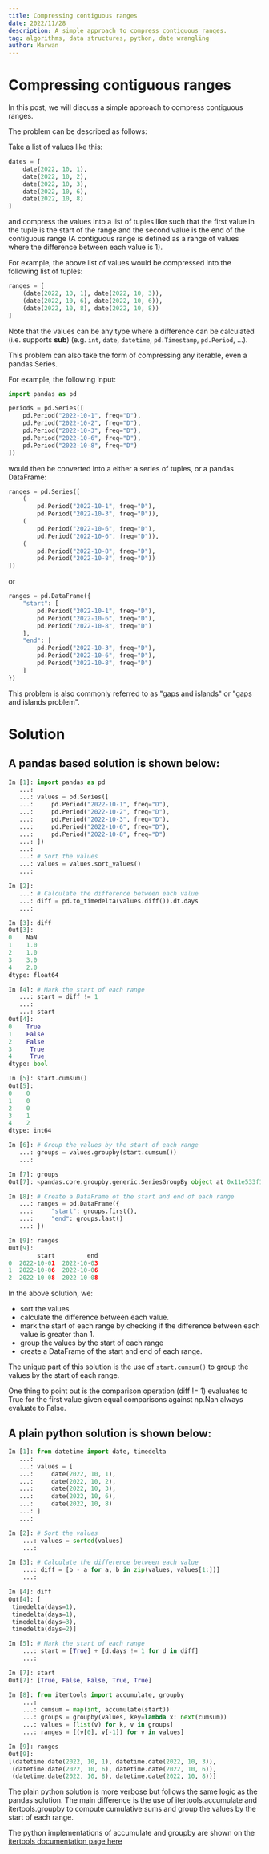 ```yaml
---
title: Compressing contiguous ranges
date: 2022/11/28
description: A simple approach to compress contiguous ranges.
tag: algorithms, data structures, python, date wrangling
author: Marwan
---
```


# Compressing contiguous ranges

In this post, we will discuss a simple approach to compress contiguous ranges.

The problem can be described as follows:

Take a list of values like this:

```python
dates = [
    date(2022, 10, 1),
    date(2022, 10, 2),
    date(2022, 10, 3),
    date(2022, 10, 6),
    date(2022, 10, 8)
]
```

and compress the values into a list of tuples like such that the first value in the tuple is the start of the range and the second value is the end of the contiguous range (A contiguous range is defined as a range of values where the difference between each value is 1).

For example, the above list of values would be compressed into the following list of tuples:

```python
ranges = [
    (date(2022, 10, 1), date(2022, 10, 3)),
    (date(2022, 10, 6), date(2022, 10, 6)),
    (date(2022, 10, 8), date(2022, 10, 8))
]
```

Note that the values can be any type where a difference can be calculated (i.e. supports __sub__) (e.g. `int`, `date`, `datetime`, `pd.Timestamp`, `pd.Period`, ...).  

This problem can also take the form of compressing any iterable, even a pandas Series.

For example, the following input:

```python
import pandas as pd

periods = pd.Series([
    pd.Period("2022-10-1", freq="D"),
    pd.Period("2022-10-2", freq="D"),
    pd.Period("2022-10-3", freq="D"),
    pd.Period("2022-10-6", freq="D"),
    pd.Period("2022-10-8", freq="D")
])
```

would then be converted into a either a series of tuples, or a pandas DataFrame:

```python
ranges = pd.Series([
    (
        pd.Period("2022-10-1", freq="D"),
        pd.Period("2022-10-3", freq="D")),
    (
        pd.Period("2022-10-6", freq="D"),
        pd.Period("2022-10-6", freq="D")),
    (
        pd.Period("2022-10-8", freq="D"),
        pd.Period("2022-10-8", freq="D"))
])
```

or

```python
ranges = pd.DataFrame({
    "start": [
        pd.Period("2022-10-1", freq="D"),
        pd.Period("2022-10-6", freq="D"),
        pd.Period("2022-10-8", freq="D")
    ],
    "end": [
        pd.Period("2022-10-3", freq="D"),
        pd.Period("2022-10-6", freq="D"),
        pd.Period("2022-10-8", freq="D")
    ]
})
```

This problem is also commonly referred to as "gaps and islands" or "gaps and islands problem".

# Solution

## A pandas based solution is shown below:

```python
In [1]: import pandas as pd
   ...: 
   ...: values = pd.Series([
   ...:     pd.Period("2022-10-1", freq="D"),
   ...:     pd.Period("2022-10-2", freq="D"),
   ...:     pd.Period("2022-10-3", freq="D"),
   ...:     pd.Period("2022-10-6", freq="D"),
   ...:     pd.Period("2022-10-8", freq="D")
   ...: ])
   ...: 
   ...: # Sort the values
   ...: values = values.sort_values()
   ...: 

In [2]: 
   ...: # Calculate the difference between each value
   ...: diff = pd.to_timedelta(values.diff()).dt.days
   ...: 

In [3]: diff
Out[3]: 
0    NaN
1    1.0
2    1.0
3    3.0
4    2.0
dtype: float64

In [4]: # Mark the start of each range
   ...: start = diff != 1
   ...: 
   ...: start
Out[4]: 
0    True
1    False
2    False
3     True
4     True
dtype: bool

In [5]: start.cumsum()
Out[5]: 
0    0
1    0
2    0
3    1
4    2
dtype: int64

In [6]: # Group the values by the start of each range
   ...: groups = values.groupby(start.cumsum())
   ...: 

In [7]: groups
Out[7]: <pandas.core.groupby.generic.SeriesGroupBy object at 0x11e533f10>

In [8]: # Create a DataFrame of the start and end of each range
   ...: ranges = pd.DataFrame({
   ...:     "start": groups.first(),
   ...:     "end": groups.last()
   ...: })

In [9]: ranges
Out[9]: 
        start         end
0  2022-10-01  2022-10-03
1  2022-10-06  2022-10-06
2  2022-10-08  2022-10-08
```


In the above solution, we:
- sort the values
- calculate the difference between each value.
- mark the start of each range by checking if the difference between each value is greater than 1.
- group the values by the start of each range
- create a DataFrame of the start and end of each range.

The unique part of this solution is the use of `start.cumsum()` to group the values by the start of each range.  

One thing to point out is the comparison operation (diff != 1) evaluates to True for the first value given equal comparisons against np.Nan always evaluate to False. 


## A plain python solution is shown below:

```python
In [1]: from datetime import date, timedelta
   ...: 
   ...: values = [
   ...:     date(2022, 10, 1),
   ...:     date(2022, 10, 2),
   ...:     date(2022, 10, 3),
   ...:     date(2022, 10, 6),
   ...:     date(2022, 10, 8)
   ...: ]
   ...:

In [2]: # Sort the values  
    ...: values = sorted(values)
    ...:

In [3]: # Calculate the difference between each value
    ...: diff = [b - a for a, b in zip(values, values[1:])]
    ...:

In [4]: diff
Out[4]: [
 timedelta(days=1),
 timedelta(days=1),
 timedelta(days=3),
 timedelta(days=2)]

In [5]: # Mark the start of each range
    ...: start = [True] + [d.days != 1 for d in diff]
    ...:

In [7]: start
Out[7]: [True, False, False, True, True]

In [8]: from itertools import accumulate, groupby
    ...: 
    ...: cumsum = map(int, accumulate(start))
    ...: groups = groupby(values, key=lambda x: next(cumsum))
    ...: values = [list(v) for k, v in groups]
    ...: ranges = [(v[0], v[-1]) for v in values]

In [9]: ranges
Out[9]: 
[(datetime.date(2022, 10, 1), datetime.date(2022, 10, 3)),
 (datetime.date(2022, 10, 6), datetime.date(2022, 10, 6)),
 (datetime.date(2022, 10, 8), datetime.date(2022, 10, 8))]
```

The plain python solution is more verbose but follows the same logic as the pandas solution.  The main difference is the use of itertools.accumulate and itertools.groupby to compute cumulative sums and group the values by the start of each range.

The python implementations of accumulate and groupby are shown on the [itertools documentation page here](https://docs.python.org/3/library/itertools.html#itertools.groupby)

